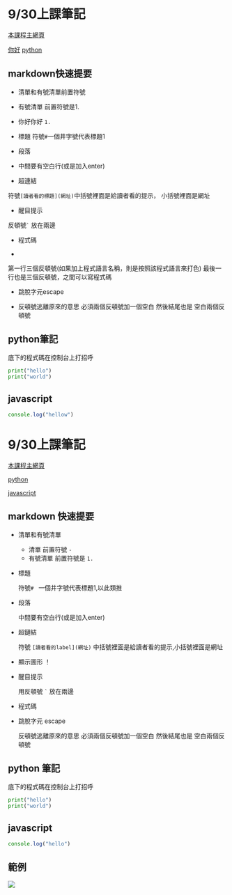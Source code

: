 # 9/30上課筆記

[本課程主網頁](https://rmilab.nkust.edu.tw)

[你好](https://www.youtube.com/)
[python](#python筆記)

## markdown快速提要
 - 清單和有號清單前置符號
 - 有號清單 前置符號是1.

 - 你好你好 ` 1. `

 - 標題
  符號` # `一個井字號代表標題1

 - 段落

 - 中間要有空白行(或是加入enter)

 - 超連結

  符號`[讀者看的標題](網址)`中括號裡面是給讀者看的提示， 小括號裡面是網址

 - 醒目提示

  反頓號`` ` `` 放在兩邊
 - 程式碼

 -  
  第一行三個反頓號(如果加上程式語言名稱，則是按照該程式語言來打色) 最後一行也是三個反頓號，之間可以寫程式碼

 - 跳脫字元escape

 - 反頓號逃離原來的意思 必須兩個反頓號加一個空白 然後結尾也是 空白兩個反頓號


## python筆記

底下的程式碼在控制台上打招呼
  
```python
print("hello")
print("world")
```

## javascript 
```javascript
console.log("hellow")
```

# 9/30上課筆記

[本課程主網頁](https://rmilab.nkust.edu.tw)

[python](#python-筆記)

[javascript](#javascript)


## markdown 快速提要

- 清單和有號清單
  
  - 清單 前置符號 `- `
  - 有號清單 前置符號是 `1. `

- 標題

  符號`# ` 一個井字號代表標題1,以此類推

- 段落

  中間要有空白行(或是加入enter)

- 超鏈結

  符號 `[讀者看的label](網址)` 中括號裡面是給讀者看的提示,小括號裡面是網址

- 顯示圖形
 ！[](網址)

- 醒目提示

  用反頓號 `` ` `` 放在兩邊
- 程式碼

- 跳脫字元 escape

  反頓號逃離原來的意思 必須兩個反頓號加一個空白 然後結尾也是 空白兩個反頓號


## python 筆記

底下的程式碼在控制台上打招呼
```python
print("hello")
print("world")
```

## javascript
```javascript
console.log("hello")
```

## 範例
![](https://docs.ionos.space/git-workflow.jpeg)






































